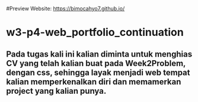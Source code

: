 #Preview Website: https://bimocahyo7.github.io/

# w3-p4-web_portfolio_continuation

## Pada tugas kali ini kalian diminta untuk menghias CV yang telah kalian buat pada Week2Problem, dengan css, sehingga layak menjadi web tempat kalian memperkenalkan diri dan memamerkan project yang kalian punya.
